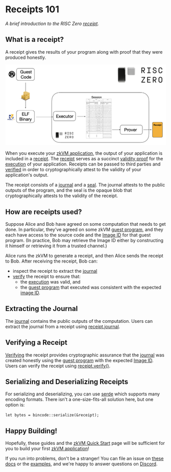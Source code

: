 # Receipts 101
*A brief introduction to the RISC Zero [receipt].*
## What is a receipt?
A receipt gives the results of your program along with proof that they were produced honestly.

![From Guest Code to Receipt](../../../static/diagrams/from-rust-to-receipt.png)

When you execute your [zkVM application], the output of your application is included in a [receipt]. 
The [receipt] serves as a succinct [validity proof] for the [execution] of your application. 
Receipts can be passed to third parties and [verified] in order to cryptographically attest to the validity of your application's output. 

<!-- The following text is duplicated from the definition of "receipt" on the terminology page.-->
The receipt consists of a [journal] and a [seal]. 
The journal attests to the public outputs of the program, and 
the seal is the opaque blob that cryptographically attests to the validity of the receipt. 
<!-- End receipt definition. -->

## How are receipts used?
Suppose Alice and Bob have agreed on some computation that needs to get done. 
In particular, they've agreed on some zkVM [guest program], and they each have access to the source code and the [Image ID] for that guest program. 
(In practice, Bob may retrieve the Image ID either by constructing it himself or retrieving it from a trusted channel.)

Alice runs the zkVM to generate a receipt, and then Alice sends the receipt to Bob. 
After receiving the receipt, Bob can: 
- inspect the receipt to extract the [journal]
- [verify] the receipt to ensure that:
  - the [execution] was valid, and
  - the [guest program] that executed was consistent with the expected [image ID].

## Extracting the Journal
The [journal] contains the public outputs of the computation.
Users can extract the journal from a receipt using [receipt.journal].

## Verifying a Receipt
[Verifying] the receipt provides cryptographic assurance that the [journal] was created honestly using the [guest program] with the expected [Image ID]. 
Users can verify the receipt using [receipt.verify()].

## Serializing and Deserializing Receipts
For serializing and deserializing, you can use [serde](https://crates.io/crates/serde) which supports many encoding formats. 
There isn't a one-size-fits-all solution here, but one option is: 

```let bytes = bincode::serialize(&receipt);```

## Happy Building!
Hopefully, these guides and the [zkVM Quick Start] page will be sufficient for you to build your first [zkVM application]! 

If you run into problems, don't be a stranger! 
You can file an issue on [these docs] or the [examples], and we're happy to answer questions on [Discord]. 

[zkVM application]: ../
[receipt]: ../../terminology#receipt
[validity proof]: ../../terminology#proof
[execution]: ../../terminology#execution-trace
[verified]: ../../terminology#verify
[journal]: ../../terminology#journal
[seal]: ../../terminology#seal
[guest program]: ../../terminology#guest-program
[Image ID]: ../../terminology#image-id
[SessionReceipt::verify()]: https://docs.rs/risc0-zkvm/0.16/risc0_zkvm/receipt/struct.SessionReceipt.html#method.verify
[Sessions]: ../../terminology#session
[segments]: ../../terminology#segment
[SegmentReceipt::verify()]: https://docs.rs/risc0-zkvm/0.16/risc0_zkvm/receipt/struct.SegmentReceipt.html#method.verify
[receipt.verify()]: https://docs.rs/risc0-zkvm/0.16/risc0_zkvm/receipt/struct.SessionReceipt.html#method.verify
[receipt.journal]: https://docs.rs/risc0-zkvm/0.16/risc0_zkvm/receipt/struct.SessionReceipt.html#structfield.journal
[verify]: ../../terminology#verify
[Verifying]: ../../terminology#verify
[examples]: https://github.com/risc0/risc0/tree/v0.18.0/examples/
[these docs]: https://github.com/risc0/website
[Discord]: https://discord.gg/risczero
[zkVM Quick Start]: ../quickstart